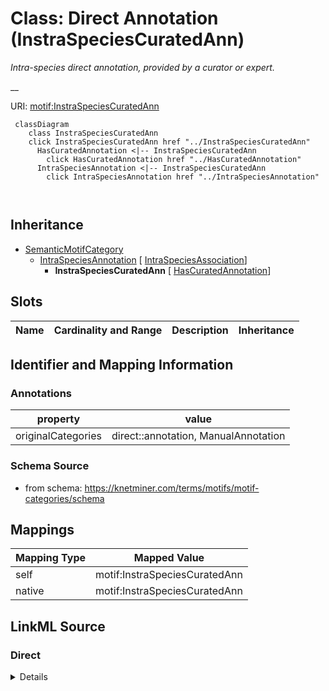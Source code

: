

# Class: Direct Annotation (InstraSpeciesCuratedAnn) 


_Intra-species direct annotation, provided by a curator or expert._

__





URI: [motif:InstraSpeciesCuratedAnn](https://knetminer.com/terms/motifs/motif-categories/InstraSpeciesCuratedAnn)






```mermaid
 classDiagram
    class InstraSpeciesCuratedAnn
    click InstraSpeciesCuratedAnn href "../InstraSpeciesCuratedAnn"
      HasCuratedAnnotation <|-- InstraSpeciesCuratedAnn
        click HasCuratedAnnotation href "../HasCuratedAnnotation"
      IntraSpeciesAnnotation <|-- InstraSpeciesCuratedAnn
        click IntraSpeciesAnnotation href "../IntraSpeciesAnnotation"
      
      
```





## Inheritance
* [SemanticMotifCategory](SemanticMotifCategory.md)
    * [IntraSpeciesAnnotation](IntraSpeciesAnnotation.md) [ [IntraSpeciesAssociation](IntraSpeciesAssociation.md)]
        * **InstraSpeciesCuratedAnn** [ [HasCuratedAnnotation](HasCuratedAnnotation.md)]



## Slots

| Name | Cardinality and Range | Description | Inheritance |
| ---  | --- | --- | --- |









## Identifier and Mapping Information





### Annotations

| property | value |
| --- | --- |
| originalCategories | direct::annotation, ManualAnnotation |




### Schema Source


* from schema: https://knetminer.com/terms/motifs/motif-categories/schema




## Mappings

| Mapping Type | Mapped Value |
| ---  | ---  |
| self | motif:InstraSpeciesCuratedAnn |
| native | motif:InstraSpeciesCuratedAnn |







## LinkML Source

<!-- TODO: investigate https://stackoverflow.com/questions/37606292/how-to-create-tabbed-code-blocks-in-mkdocs-or-sphinx -->

### Direct

<details>
```yaml
name: InstraSpeciesCuratedAnn
annotations:
  originalCategories:
    tag: originalCategories
    value: direct::annotation, ManualAnnotation
description: 'Intra-species direct annotation, provided by a curator or expert.

  '
title: Direct Annotation
notes:
- 'original category no: 1.1'
from_schema: https://knetminer.com/terms/motifs/motif-categories/schema
is_a: IntraSpeciesAnnotation
mixins:
- HasCuratedAnnotation

```
</details>

### Induced

<details>
```yaml
name: InstraSpeciesCuratedAnn
annotations:
  originalCategories:
    tag: originalCategories
    value: direct::annotation, ManualAnnotation
description: 'Intra-species direct annotation, provided by a curator or expert.

  '
title: Direct Annotation
notes:
- 'original category no: 1.1'
from_schema: https://knetminer.com/terms/motifs/motif-categories/schema
is_a: IntraSpeciesAnnotation
mixins:
- HasCuratedAnnotation

```
</details>